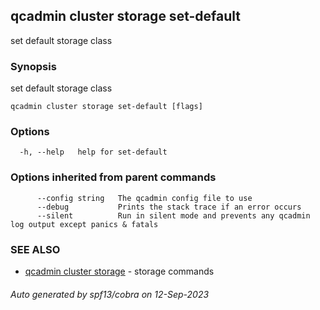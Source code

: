 ## qcadmin cluster storage set-default

set default storage class

### Synopsis

set default storage class

```
qcadmin cluster storage set-default [flags]
```

### Options

```
  -h, --help   help for set-default
```

### Options inherited from parent commands

```
      --config string   The qcadmin config file to use
      --debug           Prints the stack trace if an error occurs
      --silent          Run in silent mode and prevents any qcadmin log output except panics & fatals
```

### SEE ALSO

* [qcadmin cluster storage](qcadmin_cluster_storage.md)	 - storage commands

###### Auto generated by spf13/cobra on 12-Sep-2023
